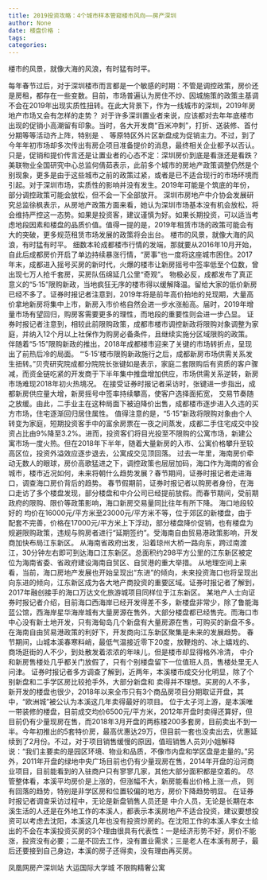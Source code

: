 ```yaml
---
title: 2019投资攻略：4个城市样本管窥楼市风向——房产深圳
author: None
date: 楼盘价格 : 
tags: 
categories: 
---
```

楼市的风景，就像大海的风浪，有时猛有时平。
<!-- more -->
每年春节过后，对于深圳楼市而言都是一个敏感的时期：不管是调控政策，房价还是房租，都存在一些变数。目前，市场普遍认为房住不炒、因城施策的政策主基调不会在2019年出现实质性扭转。在此大背景下，作为一线城市的深圳，2019年房地产市场又会有怎样的走势？
对于许多深圳置业者来说，应该都对去年年底楼市出现的促销小高潮留有印象。当时，各大开发商“百米冲刺”，打折、送装修、首付分期等等活动齐上阵，特别是
、
等原特区外片区新盘成为促销主力。不过，到了今年年初市场却多次传出有房企项目准备提价的消息，最终相关企业都予以否认。只是，促销和提价传言还是让置业者的心态不定：深圳房价到底是看涨还是看跌？
美联物业全国研究中心总监何倩茹表示，此前多个城市的房地产政策调整仍然是个别现象，更多是由于这些城市之前的政策过紧，或者是已不适合现行的市场环境而引起。对于深圳市场，实质性的影响并没有发生。2019年可能是个筑底的年份，部分调控政策可能会放松，但不会一下全部放开。
深圳市房地产中介协会发展研究总监徐枫表示，从房地产政策方面来看，她认为深圳市场基本没有机会放松，将会维持严控这一态势。如果是投资客，建议谨慎为好。如果长期投资，可以适当考虑地段因素和楼盘的品质价值。值得一提的是，2019年租赁市场的政策可能会有大的突破，更多规范租赁市场发展的政策将会出台。
楼市的风景，就像大海的风浪，有时猛有时平。
细数本轮成都楼市行情的发端，那就要从2016年10月开始，自此后成都房价开启了单边持续暴涨行情，“房事”也一度将这座城市困住。2017年末，成都进入摇号买房的新时代，火爆的楼市让新房摇号中签率低至个位数，曾出现七万人抢千套房，买房队伍绵延几公里“奇观”。
物极必反，成都发布了真正意义的“5·15”限购新政，当地疯狂无序的楼市得以缓解降温。留给大家的低价新房已经不多了。证券时报记者注意到，2019年将是前年高价拍地的兑现期，大量高价拿地新房将集中上市，新房入市价格自然会进一步水涨船高。届时，2019年增量市场有望回归，购房客需要更多的理性，而地段的重要性则会进一步凸显。
证券时报记者注意到，相较此前限购政策，成都市楼市调控新政将限购对象调整为家庭，并纳入12个月以上社保作为购房必备条件，且继续实施分区域限购的政策。伴随着“5·15”限购新政的推出，2018年成都楼市迎来了关键的市场转折点，呈现出了前热后冷的局面。
“‘5·15’楼市限购新政施行之后，成都新房市场供需关系发生扭转。”贝壳研究院成都分院院长张键如是表示，家庭二套限购后有资质的客户骤减，而资金链吃紧的开发商于下半年集中推盘增加供应，市场供需关系逆转，新房市场难现2018年初火热境况。
在接受证券时报记者采访时，张键进一步指出，成都新房供应量大增，新房摇号中签率持续攀高，使客户选择面拓宽，
交易节奏随之放缓。由此，二手业主在这种局面下被迫降价出售，成都楼市逐步进入久违的买方市场，住宅逐渐回归居住属性。
值得注意的是，“5·15”新政将限购对象由个人转变为家庭，短期投资客手中的富余房票在一夜之间蒸发，成都二手住宅成交中投资占比由9%降至3.2%。进而，投资客们将目光投至不限购的公寓市场，新建公寓市场一度火热。但在2018年下半年，随着大量新房的入市、公寓价格攀升至较高区位，投资外溢效应逐步退去，公寓成交见顶回落。
过去一年里，海南房价牵动无数人的眼球，房价高歌猛进之下，调控政策也层层加码，海口作为海南的省会城市，楼市近况如何，未来将朝什么趋势发展？春节期间，证券时报记者走进海口，调查海口房价背后的趋势。
春节假期前，证券时报记者以购房者身份，在海口走访了多个楼盘发现，部分楼盘和中介公司已经提前放假。而春节期间，受前期政府的限购、限价等政策影响，海口新房交易量同比往年有所下降。
海口地段较好的
均价在16000元/平方米至23000元/平方米不等，位于郊区的新楼盘，由于配套不完善，价格在17000元/平方米上下浮动，部分楼盘降价促销，也有楼盘为规避限购政策，违规与购房者进行“延期签约”。受海南自由贸易港政策影响，开发商加快布局江东新区。
从海南省政府出发，沿着琼州大桥一路向东，跨过南渡江，30分钟左右即可到达海口江东新区。总面积约298平方公里的江东新区被定位为海南省委、省政府建设海南自贸区、自贸港的重大举措。
从地理空间上来看，当前，海口房地产发展也开始呈现出“东进”的倾向，未来投资海口也将呈现出向东进的倾向，江东新区成为各大地产商投资的重要区域。证券时报记者了解到，2017年融创接手的海口万达文化旅游城项目同样位于江东新区。
某地产人士向证券时报记者介绍，目前海口西海岸已经开发得差不多，新楼盘非常少，除了鲁能海蓝公馆，西海岸星华海岸城有大量房源在售外，大部分楼盘都已经售完。而海口市中心没有新土地开发，只有海甸岛几个新盘有大量房源在售，可购买的新盘不多。在海南自由贸易港政策的利好下，开发商向江东新区聚集是未来的发展趋势。
春节期间，山城本溪春寒料峭，最低气温接近零下20度，放鞭炮的、冰上嬉戏的、商场逛街的人不少，到处散发着浓浓的年味儿，但是楼市却显得格外冷清，
中介和新房售楼处几乎都关门放假了，只有个别楼盘留下一位值班人员，售楼处里无人问津。
证券时报记者多方调查了解到，近两年，本溪楼市成交分化明显，除了个别新盘和二手学区房比较抢手外，大部分新盘和
卖得并不理想。买房的人不多，新开发的楼盘也很少，2018年以来全市只有3个商品房项目分期取证开盘，其中，“欧洲城”被公认为本溪这几年卖得最好的项目。
位于太子河上游，是本溪唯一带装修的楼盘，目前成交均价6500元/平方米，2012年开盘时卖得还算好，但目前仍有少量现房在售，而2018年3月开盘的两栋楼200多套房，目前卖出不到一半。今年初推出的5套特价房，最高优惠达29万，但目前一套也没卖出去，优惠延续到了2月份。不过，对于项目销售缓慢的原因，值班销售人员刘小姐解释说：“我们主要卖的是园区环境、物业和品质，不像市内盘和学区盘是走量的。”另外，2011年开盘的绿地中央广场目前也仍有少量现房在售，2014年开盘的沿河商业项目，目前能看到的入驻商户只有寥寥几家，其他大部分面积都是空着的。
尽管整体看，本溪平均房价是上涨的，但涨幅不大，新房能看出价格上涨一点，
则有回落的趋势，特别是非学区房和位置较偏的地方，房价下降趋势明显。
在证券时报记者调查采访过程中，无论是新盘销售人员还是
中介人员，无论是长期在本溪生活的人还是在外地工作的本溪人，都表示本溪房地产不适合投资，建议要想投资可以考虑去沈阳，本溪这几年也没有投资炒房的。在沈阳工作的本溪人李女士给出的不会在本溪投资买房的3个理由很具有代表性：一是经济形势不好，房价不能涨，投资没有必要；二是不回去工作，没有置业需求；三是老人在本溪有房子，最后还要接到自己身边，本溪的房子还得卖，没有理由再买房。
                        
                        
                        
                        
                                        
                    
                    
                
                    
                    
                    
                
                    
                
凤凰网房产深圳站
大运国际大学城
不限购精奢公寓
	                        
	                    
	                        
	                    
